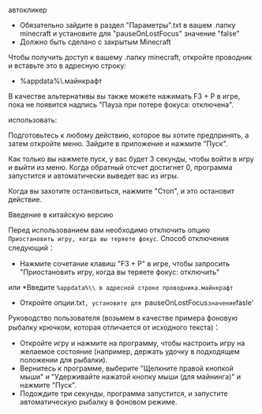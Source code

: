 автокликер 

* Обязательно зайдите в раздел "Параметры".txt в вашем .папку minecraft и установите для "pauseOnLostFocus" значение "false"
* Должно быть сделано с закрытым Minecraft

Чтобы получить доступ к вашему .папку minecraft, откройте проводник и вставьте это в адресную строку:
* %appdata%\\.майнкрафт

В качестве альтернативы вы также можете нажимать F3 + P в игре, пока не появится надпись "Пауза при потере фокуса: отключена".

использовать:

Подготовьтесь к любому действию, которое вы хотите предпринять, а затем откройте меню. Зайдите в приложение и нажмите "Пуск".

Как только вы нажмете пуск, у вас будет 3 секунды, чтобы войти в игру и выйти из меню. Когда обратный отсчет достигнет 0, программа запустится и автоматически выведет вас из игры.

Когда вы захотите остановиться, нажмите "Стоп", и это остановит действие.

Введение в китайскую версию

Перед использованием вам необходимо отключить опцию `Приостановить игру, когда вы теряете фокус`. Способ отключения следующий：
* Нажмите сочетание клавиш "F3 + P" в игре, чтобы запросить "Приостановить игру, когда вы теряете фокус: отключить"

или
*Введите `%appdata%\\ в адресной строке проводника.майнкрафт`
* Откройте опции.txt`, установите для `pauseOnLostFocus` значение `fasle'

Руководство пользователя (возьмем в качестве примера фоновую рыбалку крючком, которая отличается от исходного текста)：

* Откройте игру и нажмите на программу, чтобы настроить игру на желаемое состояние (например, держать удочку в подходящем положении для рыбалки).
* Вернитесь к программе, выберите "Щелкните правой кнопкой мыши" и "Удерживайте нажатой кнопку мыши (для майнинга)" и нажмите "Пуск".
* Подождите три секунды, программа запустится, и запустите автоматическую рыбалку в фоновом режиме.
